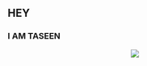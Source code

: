 ## HEY
### I AM TASEEN

<p align="center">
  <a href="https://github.com/Yabek9000/github-readme-stats">
    <img src="https://github-readme-stats-rho-three-25.vercel.app/api/top-langs/?username=Yabek9000&layout=compact&theme=dark" />
  </a>
</p>
